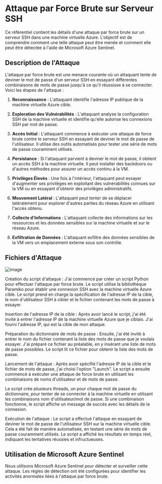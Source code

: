 # Attaque par Force Brute sur Serveur SSH

Ce référentiel contient les détails d'une attaque par force brute sur un serveur SSH dans une machine virtuelle Azure. L'objectif est de comprendre comment une telle attaque peut être menée et comment elle peut être détectée à l'aide de Microsoft Azure Sentinel.

## Description de l'Attaque

L'attaque par force brute est une menace courante où un attaquant tente de deviner le mot de passe d'un serveur SSH en essayant différentes combinaisons de mots de passe jusqu'à ce qu'il réussisse à se connecter. Voici les étapes de l'attaque :

1. **Reconnaissance** : L'attaquant identifie l'adresse IP publique de la machine virtuelle Azure cible.

2. **Exploration des Vulnérabilités** : L'attaquant analyse la configuration SSH de la machine virtuelle et identifie qu'elle autorise les connexions SSH par mot de passe.

3. **Accès Initial** : L'attaquant commence à exécuter une attaque de force brute contre le serveur SSH en essayant de deviner le mot de passe de l'utilisateur. Il utilise des outils automatisés pour tester une série de mots de passe couramment utilisés.

4. **Persistance** : Si l'attaquant parvient à deviner le mot de passe, il obtient un accès SSH à la machine virtuelle. Il peut installer des backdoors ou d'autres méthodes pour assurer un accès continu à la VM.

5. **Privilèges Élevés** : Une fois à l'intérieur, l'attaquant peut essayer d'augmenter ses privilèges en exploitant des vulnérabilités connues sur la VM ou en essayant d'obtenir des privilèges administratifs.

6. **Mouvement Latéral** : L'attaquant peut tenter de se déplacer latéralement pour explorer d'autres parties du réseau Azure en utilisant l'accès obtenu.

7. **Collecte d'Informations** : L'attaquant collecte des informations sur les ressources et les données sensibles sur la machine virtuelle et sur le réseau Azure.

8. **Exfiltration de Données** : L'attaquant exfiltre des données sensibles de la VM vers un emplacement externe sous son contrôle.

## Fichiers d'Attaque

![image](https://github.com/Casper1045/SIEM-SOAR/assets/61239359/86087b63-f549-4e67-a033-a76f4f720a0e)

Création du script d'attaque :
J'ai commencé par créer un script Python pour effectuer l'attaque par force brute. Le script utilise la bibliothèque Paramiko pour établir une connexion SSH avec la machine virtuelle Azure cible. Le script prend en charge la spécification de l'adresse IP de la cible, le nom d'utilisateur SSH à cibler et le fichier contenant les mots de passe à essayer.

Insertion de l'adresse IP de la cible :
Après avoir lancé le script, j'ai été invité à entrer l'adresse IP de la machine virtuelle Azure que je ciblais. J'ai fourni l'adresse IP, qui est la cible de mon attaque.

Préparation du dictionnaire de mots de passe :
Ensuite, j'ai été invité à entrer le nom du fichier contenant la liste des mots de passe que je voulais essayer. J'ai préparé ce fichier au préalable, en y insérant une liste de mots de passe possibles. Le script lit ce fichier pour obtenir la liste des mots de passe.

Lancement de l'attaque :
Après avoir spécifié l'adresse IP de la cible et le fichier de mots de passe, j'ai choisi l'option "Launch". Le script a ensuite commencé à exécuter une attaque de force brute en utilisant les combinaisons de noms d'utilisateur et de mots de passe.

Le script crée plusieurs threads, un pour chaque mot de passe du dictionnaire, pour tenter de se connecter à la machine virtuelle en utilisant les combinaisons nom d'utilisateur/mot de passe. Si une combinaison fonctionne, le script affiche un message de succès avec les détails de la connexion.

Exécution de l'attaque :
Le script a effectué l'attaque en essayant de deviner le mot de passe de l'utilisateur SSH sur la machine virtuelle cible. Cela a été fait de manière automatisée, en testant une série de mots de passe couramment utilisés. Le script a affiché les résultats en temps réel, indiquant les tentatives réussies et infructueuses.

## Utilisation de Microsoft Azure Sentinel

Nous utilisons Microsoft Azure Sentinel pour détecter et surveiller cette attaque. Les règles de détection ont été configurées pour identifier les activités anormales liées à l'attaque par force brute.
